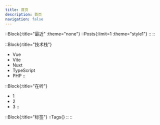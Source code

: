 ```yaml
---
title: 首页
description: 首页
navigation: false
---
```

::Block{:title="最近" :theme="none"}
    ::Posts{:limit=1 :theme="style1"}
    ::
::

::Block{:title="技术栈"}
- Vue
- Vite
- Nuxt
- TypeScript
- PHP
::

::Block{:title="在听"}
- 1
- 2
- 3
::

::Block{:title="标签"}
    ::Tags{}
    ::
::
